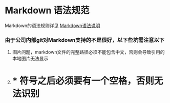 # Markdown 语法规范

Markdown的语法规则详见 [Markdown语法说明](http://www.appinn.com/markdown/index.html)


### 由于公司内部git对Markdown支持的不是很好，以下些坑需注意以下


1. 图片问题，markdown文件的完整路径必须不能包含中文，否则会导致引用的本地图片无法显示
2. # * 符号之后必须要有一个空格，否则无法识别




